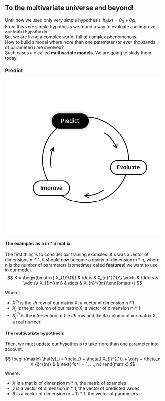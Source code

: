 ## To the multivariate universe and beyond!

Until now we used only very simple hypothesis: $h_{\theta}(x) = \theta_0 + \theta_1 x$.  
From this very simple hypothesis we found a way to evaluate and improve our initial hypothesis.   
But we are living a complex world, full of complex phenomenons.  
How to build a model where more than one parameter (or even thousands of parameters) are involved?  
Such cases are called **multivariate models**. We are going to study them today.  


### Predict 
<img src="day00/assets/Predict.png" />  

#### The examples as a m * n matrix
The first thing is to consider our training examples. If x was a vector of dimensions m * 1, it should now become a matrix of dimension m * n, where n is the number of parameters (sometimes called **features**) we want to use in our model.   
$$
X = \begin{bmatrix} 
X_{1}^{(1)} & \dots & X_{n}^{(1)}\\
\vdots & \ddots & \vdots\\
X_{1}^{(m)} & \dots & X_{n}^{(m)}\end{bmatrix}
$$

Where:
- $X^{(i)}$ is the *ith* row of our matrix X, a vector of dimension n * 1
- $X_{j}$ is the *jth* column of our matrix X, a vector of dimension m * 1
- $X_j^{(i)}$ is the intersection of the *ith* row and the *jth* column of our matrix X, a real number
  

#### The multivariate hypothesis
Then, we must update our hypothesis to take more than one parameter into account. 

$$
\begin{matrix}
\hat{y}_i = \theta_0 + \theta_1 X_{i}^{(1)} + \dots + \theta_n X_{i}^{(n)} & & \text{ for i = 1, ..., m}    
\end{matrix}
$$  

Where:
- $X$ is a matrix of dimension m * n, the matrix of examples
- $\hat{y}$ is a vector of dimension m * 1, the vector of predicted values
- $\theta$ is a vector of dimension (n + 1) * 1, the vector of parameters
  

